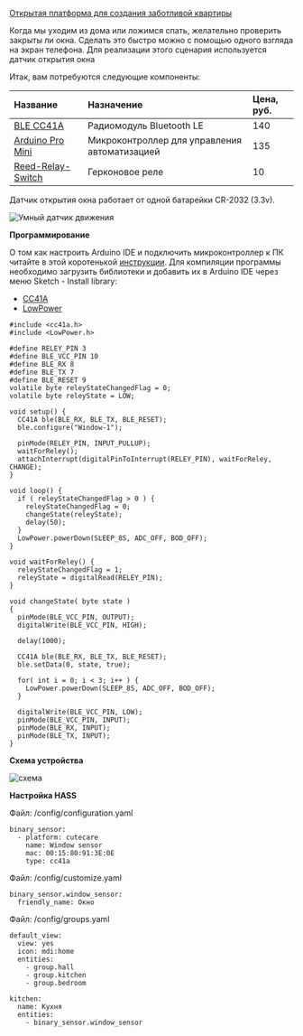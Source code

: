 [Открытая платформа для создания заботливой квартиры](http://cutecare.ru)
 
Когда мы уходим из дома или ложимся спать, желательно проверить закрыты ли окна.
Сделать это быстро можно с помощью одного взгляда на экран телефона.
Для реализации этого сценария используется датчик открытия окна

Итак, вам потребуются следующие компоненты:

|Название|Назначение|Цена, руб.|
| :----------- |:----------- |:----------- |
|[BLE CC41A](https://rover.ebay.com/rover/1/711-53200-19255-0/1?icep_id=114&ipn=icep&toolid=20004&campid=5338218090&mpre=https%3A%2F%2Fwww.ebay.com%2Fitm%2FBluetooth-4-0-BLE-Low-Power-CC2541-JDY-08-Support-Airsync-iBeacon-Module%2F322511962233%3FssPageName%3DSTRK%253AMEBIDX%253AIT%26_trksid%3Dp2057872.m2749.l2649)|Радиомодуль Bluetooth LE|140|
|[Arduino Pro Mini](https://rover.ebay.com/rover/1/711-53200-19255-0/1?icep_id=114&ipn=icep&toolid=20004&campid=5338218090&mpre=https%3A%2F%2Fwww.ebay.com%2Fitm%2F2PCS-New-Pro-Mini-atmega328-Board-5V-16M-Arduino-Compatible-Nano%2F191674251828%3FssPageName%3DSTRK%253AMEBIDX%253AIT%26_trksid%3Dp2057872.m2749.l2649)|Микроконтроллер для  управления автоматизацией|135|
|[Reed-Relay-Switch](https://rover.ebay.com/rover/1/711-53200-19255-0/1?icep_id=114&ipn=icep&toolid=20004&campid=5338218090&mpre=https%3A%2F%2Fwww.ebay.com%2Fitm%2F10x-Glass-Reed-Relay-Switch-N-O-2mmX14mm-Gold-Plated-Contact-Point-Heavy-Duty-YL-%2F332962764468%3Fhash%3Ditem4d862096b4)|Герконовое реле|10|

Датчик открытия окна работает от одной батарейки CR-2032 (3.3v).

![Умный датчик движения](https://github.com/cutecare/cutecare-docs/blob/master/images/WindowSensor.png?raw=true)

**Программирование**

О том как настроить Arduino IDE и подключить микроконтроллер к ПК читайте в этой коротенькой [инструкции](http://cutecare.readthedocs.io/ru/master/%D0%9C%D0%B8%D0%BA%D1%80%D0%BE%D0%BA%D0%BE%D0%BD%D1%82%D1%80%D0%BE%D0%BB%D0%BB%D0%B5%D1%80%D1%8B/#arduino-pro-mini). Для компиляции программы необходимо загрузить библиотеки и добавить их в Arduino IDE через меню Sketch - Install library:

* [CC41A](https://github.com/cutecare/cc41a/archive/master.zip)
* [LowPower](https://github.com/cutecare/Low-Power/archive/master.zip)

```
#include <cc41a.h>
#include <LowPower.h>

#define RELEY_PIN 3
#define BLE_VCC_PIN 10
#define BLE_RX 8
#define BLE_TX 7
#define BLE_RESET 9
volatile byte releyStateChangedFlag = 0;
volatile byte releyState = LOW;

void setup() {
  CC41A ble(BLE_RX, BLE_TX, BLE_RESET);
  ble.configure("Window-1");

  pinMode(RELEY_PIN, INPUT_PULLUP);
  waitForReley();
  attachInterrupt(digitalPinToInterrupt(RELEY_PIN), waitForReley, CHANGE);
}

void loop() {
  if ( releyStateChangedFlag > 0 ) {
    releyStateChangedFlag = 0;
    changeState(releyState);
    delay(50);
  }
  LowPower.powerDown(SLEEP_8S, ADC_OFF, BOD_OFF);
}

void waitForReley() {
  releyStateChangedFlag = 1;
  releyState = digitalRead(RELEY_PIN);
}

void changeState( byte state )
{
  pinMode(BLE_VCC_PIN, OUTPUT);
  digitalWrite(BLE_VCC_PIN, HIGH);

  delay(1000);
  
  CC41A ble(BLE_RX, BLE_TX, BLE_RESET);
  ble.setData(0, state, true);

  for( int i = 0; i < 3; i++ ) {
    LowPower.powerDown(SLEEP_8S, ADC_OFF, BOD_OFF);
  }
  
  digitalWrite(BLE_VCC_PIN, LOW);
  pinMode(BLE_VCC_PIN, INPUT);
  pinMode(BLE_RX, INPUT);
  pinMode(BLE_TX, INPUT);
}
```

**Схема устройства**

![схема](https://github.com/cutecare/cutecare-docs/blob/master/images/WindowSensor_bb.png?raw=true)

**Настройка HASS**

Файл: /config/configuration.yaml
```
binary_sensor:
  - platform: cutecare
    name: Window sensor
    mac: 00:15:80:91:3E:0E
    type: cc41a
```

Файл: /config/customize.yaml
```
binary_sensor.window_sensor:
  friendly_name: Окно
```

Файл: /config/groups.yaml
```
default_view:
  view: yes
  icon: mdi:home
  entities:
    - group.hall
    - group.kitchen
    - group.bedroom

kitchen:
  name: Кухня
  entities:
    - binary_sensor.window_sensor
```
